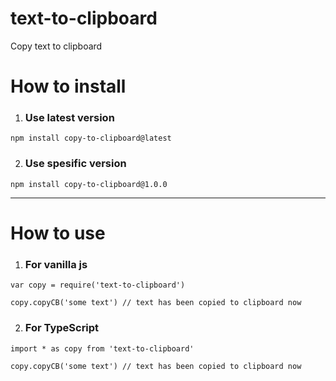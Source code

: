 # text-to-clipboard
Copy text to clipboard

# How to install

1. ### Use latest version

`npm install copy-to-clipboard@latest`
  
2. ### Use spesific version

`npm install copy-to-clipboard@1.0.0`


---

# How to use

1. ### For vanilla js

`var copy = require('text-to-clipboard')`

`copy.copyCB('some text') // text has been copied to clipboard now`
  
2. ### For TypeScript

`import * as copy from 'text-to-clipboard'`

`copy.copyCB('some text') // text has been copied to clipboard now`

